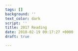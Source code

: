 ```yaml
---
tags: []
background: ''
text_color: dark
script: ''
title: 2017 Reading
date: 2018-02-19 09:17:27 +0000
draft: true

---
```



